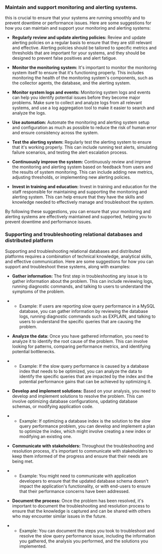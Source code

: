 ### Maintain and support monitoring and alerting systems.

this is crucial to ensure that your systems are running smoothly and to prevent downtime or performance issues. Here are some suggestions for how you can maintain and support your monitoring and alerting systems:

- **Regularly review and update alerting policies:** Review and update alerting policies on a regular basis to ensure that they are still relevant and effective. Alerting policies should be tailored to specific metrics and thresholds that are important for your systems, and they should be designed to prevent false positives and alert fatigue.

- **Monitor the monitoring system:** It's important to monitor the monitoring system itself to ensure that it's functioning properly. This includes monitoring the health of the monitoring system's components, such as the collector agents, the database, and the alerting system.

- **Monitor system logs and events:** Monitoring system logs and events can help you identify potential issues before they become major problems. Make sure to collect and analyze logs from all relevant systems, and use a log aggregation tool to make it easier to search and analyze the logs.

- **Use automation:** Automate the monitoring and alerting system setup and configuration as much as possible to reduce the risk of human error and ensure consistency across the system.

- **Test the alerting system:** Regularly test the alerting system to ensure that it's working properly. This can include running test alerts, simulating failure scenarios, and testing the alert escalation process.

- **Continuously improve the system:** Continuously review and improve the monitoring and alerting system based on feedback from users and the results of system monitoring. This can include adding new metrics, adjusting thresholds, or implementing new alerting policies.

- **Invest in training and education:** Invest in training and education for the staff responsible for maintaining and supporting the monitoring and alerting system. This can help ensure that they have the skills and knowledge needed to effectively manage and troubleshoot the system.

By following these suggestions, you can ensure that your monitoring and alerting systems are effectively maintained and supported, helping you to prevent downtime and performance issues.

### Supporting and troubleshooting relational databases and distributed platform

Supporting and troubleshooting relational databases and distributed platforms requires a combination of technical knowledge, analytical skills, and effective communication. Here are some suggestions for how you can support and troubleshoot these systems, along with examples:

- **Gather information:** The first step in troubleshooting any issue is to gather information about the problem. This can include reviewing logs, running diagnostic commands, and talking to users to understand the symptoms of the problem.
- - Example: If users are reporting slow query performance in a MySQL database, you can gather information by reviewing the database logs, running diagnostic commands such as EXPLAIN, and talking to users to understand the specific queries that are causing the problem.

- **Analyze the data:** Once you have gathered information, you need to analyze it to identify the root cause of the problem. This can involve looking for patterns, comparing performance metrics, and identifying potential bottlenecks.

- - Example: If the slow query performance is caused by a database index that needs to be optimized, you can analyze the data to identify the specific queries that are impacted by the index and the potential performance gains that can be achieved by optimizing it.

- **Develop and implement solutions:** Based on your analysis, you need to develop and implement solutions to resolve the problem. This can involve optimizing database configurations, updating database schemas, or modifying application code.
- - Example: If optimizing a database index is the solution to the slow query performance problem, you can develop and implement a plan to optimize the index, which might involve creating a new index or modifying an existing one.

- **Communicate with stakeholders:** Throughout the troubleshooting and resolution process, it's important to communicate with stakeholders to keep them informed of the progress and ensure that their needs are being met.
- - Example: You might need to communicate with application developers to ensure that the updated database schema doesn't impact the application's functionality, or with end-users to ensure that their performance concerns have been addressed.

- **Document the process:** Once the problem has been resolved, it's important to document the troubleshooting and resolution process to ensure that the knowledge is captured and can be shared with others who may encounter similar issues in the future.
- - Example: You can document the steps you took to troubleshoot and resolve the slow query performance issue, including the information you gathered, the analysis you performed, and the solutions you implemented.